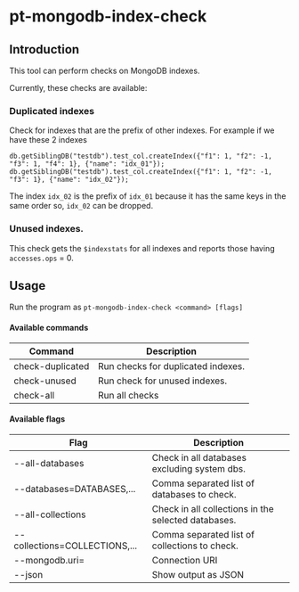 # pt-mongodb-index-check



## Introduction

This tool can perform checks on MongoDB indexes. 

Currently, these checks are available:

### Duplicated indexes

Check for indexes that are the prefix of other indexes. For example if we have these 2 indexes

```
db.getSiblingDB("testdb").test_col.createIndex({"f1": 1, "f2": -1, "f3": 1, "f4": 1}, {"name": "idx_01"});
db.getSiblingDB("testdb").test_col.createIndex({"f1": 1, "f2": -1, "f3": 1}, {"name": "idx_02"});
```

The index `idx_02` is the prefix of `idx_01` because it has the same keys in the same order so, `idx_02` can be dropped.

### Unused indexes.

This check gets the `$indexstats` for all indexes and reports those having `accesses.ops` = 0.

## Usage

Run the program as `pt-mongodb-index-check <command> [flags]`

#### Available commands

| Command          | Description                        |
| ---------------- | ---------------------------------- |
| check-duplicated | Run checks for duplicated indexes. |
| check-unused     | Run check for unused indexes.      |
| check-all        | Run all checks                     |

#### Available flags

| Flag | Description |
| ---- | ----------- |
|--all-databases|Check in all databases excluding system dbs.|
|--databases=DATABASES,...|Comma separated list of databases to check.|
|--all-collections|Check in all collections in the selected databases.|
|--collections=COLLECTIONS,...|Comma separated list of collections to check.|
|--mongodb.uri=<connection string>|Connection URI|
|--json|Show output as JSON|

